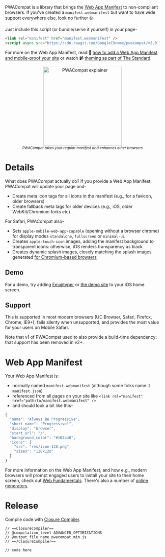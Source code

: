 PWACompat is a library that brings the [Web App Manifest](https://developers.google.com/web/fundamentals/web-app-manifest/) to non-compliant browsers.
If you've created a `manifest.webmanifest` but want to have wide support everywhere else, look no further 👍

Just include this script (or bundle/serve it yourself) in your page-

```html
<link rel="manifest" href="manifest.webmanifest" />
<script async src="https://cdn.rawgit.com/GoogleChrome/pwacompat/v2.0.1/pwacompat.min.js"></script>
```

For more on the Web App Manifest, read 📖 [how to add a Web App Manifest and mobile-proof your site](https://medium.com/dev-channel/how-to-add-a-web-app-manifest-and-mobile-proof-your-site-450e6e485638) or watch 📹 [theming as part of The Standard](https://www.youtube.com/watch?v=5fEMTxpA6BA).

<p align="center">
  <img src="https://storage.googleapis.com/hwhistlr.appspot.com/pwacompat-explainer.png" height="256" alt="PWACompat explainer" /><br />
  <small><em>PWACompat takes your regular manifest and enhances other browsers</em></small>
</p>

# Details

What does PWACompat actually do?
If you provide a Web App Manifest, PWACompat will update your page and-

* Create meta icon tags for all icons in the manifest (e.g., for a favicon, older browsers)
* Create fallback meta tags for older devices (e.g., iOS, older WebKit/Chromium forks etc)

For Safari, PWACompat also-

* Sets `apple-mobile-web-app-capable` (opening without a browser chrome) for display modes `standalone`, `fullscreen` or `minimal-ui`
* Creates `apple-touch-icon` images, adding the manifest background to transparent icons: otherwise, iOS renders transparency as black
* Creates dynamic splash images, closely matching the splash images generated [for Chromium-based browsers](https://cs.chromium.org/chromium/src/chrome/android/java/src/org/chromium/chrome/browser/webapps/WebappSplashScreenController.java?type=cs&q=webappsplash&sq=package:chromium&g=0&l=70)

## Demo

For a demo, try adding [Emojityper](https://emojityper.app/) or [the demo site](https://googlechromelabs.github.io/pwacompat/test/) to your iOS home screen.

## Support

This is supported in most modern browsers (UC Browser, Safari, Firefox, Chrome, IE9+), fails silenty when unsupported, and provides the most value for your users on Mobile Safari.

Note that v1 of PWACompat used to also provide a build-time dependency: that support has been removed in v2+.

# Web App Manifest

Your Web App Manifest is:

* normally named `manifest.webmanifest` (although some folks name it `manifest.json`)
* referenced from all pages on your site like `<link rel="manifest" href="path/to/manifest.webmanifest" />`
* and should look a bit like this-

```js
{
  "name": "Always Be Progressive",
  "short_name": "Progressive!",
  "display": "browser",
  "start_url": "/",
  "background_color": "#102a48",
  "icons": [
    "src": "res/icon-128.png",
    "sizes": "128x128"
  ]
}
```

For more information on the Web App Manifest, and how e.g., modern browsers will prompt engaged users to install your site to their home screen, check out [Web Fundamentals](https://developers.google.com/web/fundamentals/web-app-manifest/).
There's also a number of [online generators](https://www.google.com/search?q=web+app+manifest+generator).

# Release

Compile code with [Closure Compiler](https://closure-compiler.appspot.com/home).

```
// ==ClosureCompiler==
// @compilation_level ADVANCED_OPTIMIZATIONS
// @output_file_name pwacompat.min.js
// ==/ClosureCompiler==

// code here
```
